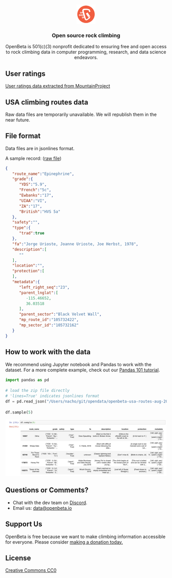 <p align="center" style="padding-top:1rem">
  <a href="https://openbeta.io">
    <img alt="OpenBeta logo" src="openbeta-logo-192x192.png" width="60" />
  </a>
</p>
<h3 align="center">Open source rock climbing</h3>
<p align="center">OpenBeta is 501(c)(3) nonprofit dedicated to ensuring free and open access to rock climbing data in computer programming, research, and data science endeavors.
</p>

## User ratings
[User ratings data extracted from MountainProject](./ratings)

## USA climbing routes data

Raw data files are temporarily unavailable.  We will republish them in the near future.

## File format
Data files are in jsonlines format. 

A sample record: ([raw file](./epinephrine-sample.jsonlines))

```json
{
   "route_name":"Epinephrine",
   "grade":{
      "YDS":"5.9",
      "French":"5c",
      "Ewbanks":"17",
      "UIAA":"VI",
      "ZA":"17",
      "British":"HVS 5a"
   },
   "safety":"",
   "type":{
      "trad":true
   },
   "fa":"Jorge Urioste, Joanne Urioste, Joe Herbst, 1978",
   "description":[
      ""
   ],
   "location":"",
   "protection":[
   ],
   "metadata":{
      "left_right_seq":"23",
      "parent_lnglat":[
         -115.46652,
         36.03518
      ],
      "parent_sector":"Black Velvet Wall",
      "mp_route_id":"105732422",
      "mp_sector_id":"105732162"
   }
}
```

## How to work with the data
We recommend using Jupyter notebook and Pandas to work with the dataset.  For a more complete example, check out our [Pandas 101 tutorial](https://openbeta.substack.com/p/pandas-101-visualize-usa-rock-climbing).

```python
import pandas as pd

# load the zip file directly
# 'lines=True' indicates jsonlines format
df = pd.read_json("/Users/nacho/git/opendata/openbeta-usa-routes-aug-2020.zip", lines=True)

df.sample(5)
```

![sample data](dataset-sample.png "Sample data")

## Questions or Comments?
- Chat with the dev team on <a href="https://discord.gg/a6vuuTQxS8">Discord</a>.
- Email us: [data@openbeta.io](mailto:data@openbeta.io) 

## Support Us
OpenBeta is free because we want to make climbing information accessible for everyone. Please consider [making a donation today.](https://opencollective.com/openbeta)

## License
[Creative Commons CC0](./LICENSE)
